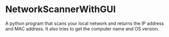 # NetworkScannerWithGUI
A python program that scans your local network and returns the IP address and MAC address. It also tries to get the computer name and OS version.
